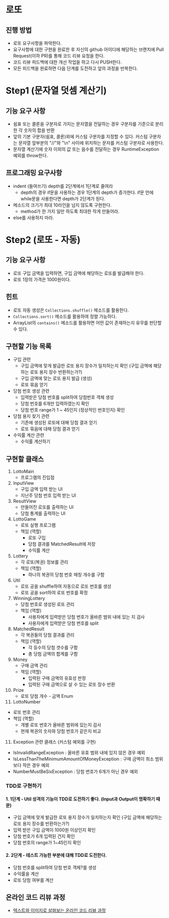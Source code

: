 # 로또
## 진행 방법
* 로또 요구사항을 파악한다.
* 요구사항에 대한 구현을 완료한 후 자신의 github 아이디에 해당하는 브랜치에 Pull Request(이하 PR)를 통해 코드 리뷰 요청을 한다.
* 코드 리뷰 피드백에 대한 개선 작업을 하고 다시 PUSH한다.
* 모든 피드백을 완료하면 다음 단계를 도전하고 앞의 과정을 반복한다.

# Step1 (문자열 덧셈 계산기)
## 기능 요구 사항
- 쉼표 또는 콜론을 구분자로 가지는 문자열을 전달하는 경우 구분자를 기준으로 분리한 각 숫자의 합을 반환
- 앞의 기본 구분자(쉼표, 콜론)외에 커스텀 구분자를 지정할 수 있다. 커스텀 구분자는 문자열 앞부분의 "//"와 "\n" 사이에 위치하는 문자를 커스텀 구분자로 사용한다.
- 문자열 계산기에 숫자 이외의 값 또는 음수를 전달하는 경우 RuntimeException 예외를 throw한다.

## 프로그래밍 요구사항
- indent (들여쓰기) depth를 2단계에서 1단계로 줄여라
    - depth의 경우 if문을 사용하는 경우 1단계의 depth가 증가한다. if문 안에 while문을 사용한다면 depth가 2단계가 된다.
- 메소드의 크기가 최대 10라인을 넘지 않도록 구현한다.
    - method가 한 가지 일만 하도록 최대한 작게 만들어라.
- else를 사용하지 마라.

# Step2 (로또 - 자동)
## 기능 요구 사항
- 로또 구입 금액을 입력하면, 구입 금액에 해당하는 로또를 발급해야 한다.
- 로또 1장의 가격은 1000원이다.

## 힌트
- 로또 자동 생성은 `Collections.shuffle()` 메소드를 활용한다.
- `Collections.sort()` 메소드를 활용하여 정렬 가능하다.
- ArrayList의 `contains()` 메소드를 활용하면 어떤 값이 존재하는지 유무를 판단할 수 있다.

## 구현할 기능 목록
- 구입 관련
    - 구입 금액에 맞게 발급한 로또 용지 장수가 일치하는지 확인 (구입 금액에 해당하는 로또 용지 장수 반환하는가?)
    - 구입 금액에 맞는 로또 용지 발급 (생성)
    - 로또 묶음 얻기
- 당첨 번호 생성 관련
    - 입력받은 당첨 번호를 split하여 당첨번호 객체 생성
    - 당첨 번호를 6개만 입력하였는지 확인
    - 당첨 번호 range가 1 ~ 45인지 (정상적인 번호인지) 확인
- 당첨 용지 찾기 관련
   - 기존에 생성된 로또에 대해 당첨 결과 얻기
   - 로또 묶음에 대해 당첨 결과 얻기
- 수익률 계산 관련
   - 수익률 계산하기

## 구현할 클래스
1. LottoMain
    - 프로그램의 진입점
2. InputView
    - 구입 금액 입력 받는 UI
    - 지난주 당첨 번호 입력 받는 UI
3. ResultView
    - 만들어진 로또를 출력하는 UI
    - 당첨 통계를 출력하는 UI
4. LottoGame
   - 로또 실행 프로그램
   - 책임 (역할)
       - 로또 구입
       - 당첨 결과를 MatchedResult에 저장
       - 수익률 계산
5. Lottery
   - 각 로또(복권) 정보를 관리
   - 책임 (역할)
       - 하나의 복권의 당첨 번호 매칭 개수를 구함
6. Util
   - 로또 공을 shuffle하여 자동으로 로또 번호를 생성
   - 로또 공을 sort하여 로또 번호를 확정
7. WinningLottery
   - 당첨 번호로 생성된 로또 관리
   - 책임 (역할)
      - 사용자에게 입력받은 당첨 번호가 올바른 범위 내에 있는 지 검사
      - 사용자에게 입력받은 당첨 번호를 split
8. MatchedResult
   - 각 복권들의 당첨 결과를 관리
   - 책임 (역할)
       - 각 등수의 당첨 갯수를 구함
       - 총 당첨 금액의 합계를 구함
8. Money
   - 구매 금액 관리
   - 책임 (역할)
       - 입력된 구매 금액의 유효성 판정
       - 입력된 구매 금액으로 살 수 있는 로또 장수 반환
9. Prize
   - 로또 당첨 개수 - 금액 Enum
10. LottoNumber
   - 로또 번호 관리
   - 책임 (역할)
       - 개별 로또 번호가 올바른 범위에 있는지 검사
       - 현재 복권의 숫자와 당첨 번호가 같은지 비교
11. Exception 관련 클래스 (커스텀 예외를 구현)
   - IsInvalidRangeException : 올바른 유효 범위 내에 있지 않은 경우 예외
   - IsLessThanTheMinimumAmountOfMoneyException : 구매 금액이 최소 범위보다 작은 경우 예외
   - NumberMustBeSixException : 당첨 번호가 6개가 아닌 경우 예외

### TDD로 구현하기
#### 1. 1단계 - Util 성격의 기능이 TDD로 도전하기 좋다. (Input과 Output이 명확하기 때문)
- 구입 금액에 맞게 발급한 로또 용지 장수가 일치하는지 확인 (구입 금액에 해당하는 로또 용지 장수를 반환하는가?)
- 입력 받은 구입 금액이 1000원 이상인지 확인
- 당첨 번호가 6개 입력된 건지 확인
- 당첨 번호의 range가 1~45인지 확인
#### 2. 2단계 - 테스트 가능한 부분에 대해 TDD로 도전한다.
- 당첨 번호를 split하여 당첨 번호 객체?를 생성
- 수익률을 계산
- 로또 당첨 여부를 계산

## 온라인 코드 리뷰 과정
* [텍스트와 이미지로 살펴보는 온라인 코드 리뷰 과정](https://github.com/next-step/nextstep-docs/tree/master/codereview)

